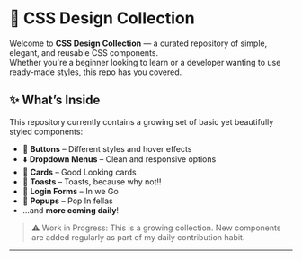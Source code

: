 # 🎨 CSS Design Collection

Welcome to **CSS Design Collection** — a curated repository of simple, elegant, and reusable CSS components.  
Whether you're a beginner looking to learn or a developer wanting to use ready-made styles, this repo has you covered.

## ✨ What’s Inside

This repository currently contains a growing set of basic yet beautifully styled components:

- 🔘 **Buttons** – Different styles and hover effects  
- ⬇️ **Dropdown Menus** – Clean and responsive options
- 🧧 **Cards** – Good Looking cards
- 🍞 **Toasts** – Toasts, because why not!!
- 📝 **Login Forms** – In we Go
- 🍿 **Popups** – Pop In fellas
- ...and **more coming daily**!

> ⚠️ Work in Progress: This is a growing collection. New components are added regularly as part of my daily contribution habit.

---
